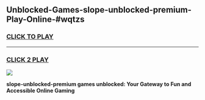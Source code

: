 
## Unblocked-Games-slope-unblocked-premium-Play-Online-#wqtzs
<h3>
<a href="https://premium.freeplayer.one?title=slope-unblocked-premium&ref=27F">CLICK TO PLAY</a></h3>
<hr>

<h3>
<a href="https://premium.freeplayer.one?title=slope-unblocked-premium&ref=27F">CLICK 2 PLAY</a>
  
</h3>

<a href="https://premium.freeplayer.one?title=slope-unblocked-premium&ref=27F"><img src="https://clearcache.store/games.png"></a>


**slope-unblocked-premium games unblocked: Your Gateway to Fun and Accessible Online Gaming**
